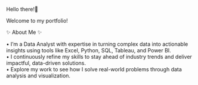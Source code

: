 Hello there!👋 

Welcome to my portfolio! 

✨ About Me ✨

• I’m a Data Analyst with expertise in turning complex data into actionable insights using tools like Excel, Python, SQL, Tableau, and Power BI.     
• I continuously refine my skills to stay ahead of industry trends and deliver impactful, data-driven solutions.   
• Explore my work to see how I solve real-world problems through data analysis and visualization.
